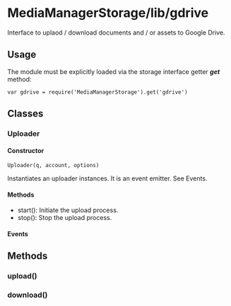 # MediaManagerStorage/lib/gdrive

Interface to uplaod / download documents and / or assets to Google Drive.

## Usage

The module must be explicitly loaded via the storage interface getter *<b>get</b>* method:

    var gdrive = require('MediaManagerStorage').get('gdrive')

## Classes

### Uploader

#### Constructor

    Uploader(q, account, options)

Instantiates an uploader instances. It is an event emitter. See Events.

#### Methods

  * start(): Initiate the upload process.
  * stop(): Stop the upload process.

#### Events

## Methods

### upload()
### download()
